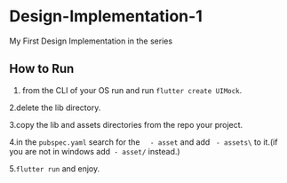 # Design-Implementation-1
My First Design Implementation in the series

## How to Run
1. from the CLI of your OS run and run `flutter create UIMock`.

2.delete the lib directory.

3.copy the lib and assets directories from the repo your project.

4.in the `pubspec.yaml` search for the `  - asset` and add ` - assets\` to it.(if you are not in windows add` - asset/` instead.)

5.`flutter run` and enjoy.
